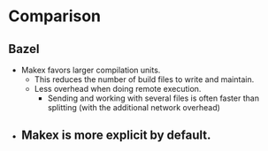 
# Comparison

## Bazel

- Makex favors larger compilation units. 
  - This reduces the number of build files to write and maintain.
  - Less overhead when doing remote execution.
    - Sending and working with several files is often faster than splitting (with the additional network overhead)
- Makex is more explicit by default.
  - 